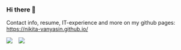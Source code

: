 ### Hi there 👋

Contact info, resume, IT-experience and more on my github pages: https://nikita-vanyasin.github.io/

<img src="https://img.shields.io/github/stars/nikita-vanyasin?affiliations=OWNER%2CCOLLABORATOR%2CORGANIZATION_MEMBER&style=social"/>&nbsp;&nbsp;&nbsp;&nbsp;<img src="https://img.shields.io/github/followers/nikita-vanyasin?style=social"/>
